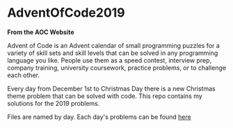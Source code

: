# AdventOfCode2019

**From the AOC Website**

Advent of Code is an Advent calendar of small programming puzzles for a variety of skill sets and skill levels that can be solved in any programming language you like. People use them as a speed contest, interview prep, company training, university coursework, practice problems, or to challenge each other.

Every day from December 1st to Christmas Day there is a new Christmas theme problem that can be solved with code. This repo contains my solutions for the 2019 problems.

Files are named by day. Each day's problems can be found [here](https://adventofcode.com/2019)
